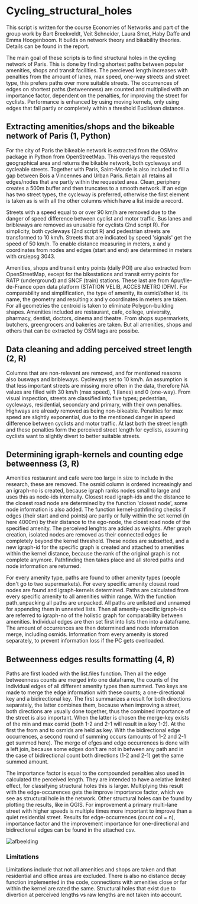 # Cycling_structural_holes

This script is written for the course Economies of Networks and part of the group work by Bart Breekveldt, Veit Schneider, Laura Smet, Haby Daffe and Emma Hoogenboom. It builds on network theory and bikability theories. Details can be found in the report.

The main goal of these scripts is to find structural holes in the cycling network of Paris. This is done by finding shortest paths between popular amenities, shops and transit facilities. The percieved length increases with penalties from the amount of lanes, max speed, one-way streets and street type, this prefers paths over more suitable streets. The occurrences of edges on shortest paths (betweenness) are counted and multiplied with an importance factor, dependent on the penalties, for improving the street for cyclists. Performance is enhanced by using moving kernels, only using edges that fall partly or completely within a threshold Euclidean distance.

## Extracting amenities/shops and the bikeable network of Paris (1, Python)

For the city of Paris the bikeable network is extracted from the OSMnx package in Python from OpenStreetMap. This overlays the requested geographical area and returns the bikable network, both cycleways and cycleable streets. Together with Paris, Saint-Mande is also included to fill a gap between Bois a Vincennes and Urban Paris. Retain all retains all edges/nodes that are partly within the requested area. Clean_periphery creates a 500m buffer and then truncates to a smooth network. If an edge has two street types, the cycleway is preferred, otherwise the first element is taken as is with all the other columns which have a list inside a record.

Streets with a speed equal to or over 90 km/h are removed due to the danger of speed difference between cyclist and motor traffic. Bus lanes and bribleways are removed as unusable for cyclists (2nd script R). For simplicity, both cycleways (2nd script R) and pedestrian streets are transformed to 10 km/h. Streets that are indicated by speed 'signals' get the speed of 50 km/h. To enable distance measuring in meters, x and y coordinates from nodes and edges (start and end) are determined in meters with crs/epsg 3043. 

Amenities, shops and transit entry points (daily POI) are also extracted from OpenStreetMap, except for the bikestations and transit entry points for RATP (underground) and SNCF (train) stations. These last are from Apur/Ile-de-France open data platform (STATION VELIB,  ACCES METRO IDFM). For comparability and simplification, the type of amenity, its osmid/other id, its name, the geometry and resulting x and y coordinates in meters are taken. For all geometries the centroid is taken to eliminate Polygon-building shapes. Amenities included are restaurant, cafe, college, university, pharmacy, dentist, doctors, cinema and theatre. From shops supermarkets, butchers, greengrocers and bakeries are taken. But all amenities, shops and others that can be extracted by OSM tags are possibe.

## Data cleaning and adding perceived street length (2, R)
Columns that are non-relevant are removed, and for mentioned reasons also busways and bribleways. Cycleways set to 10 km/h. An assumption is that less important streets are missing more often in the data, therefore NA values are filled with 30 km/h (max speed), 1 (lanes) and 0 (one-way). From visual inspection, streets are classified into five types; pedestrian, cycleways, residential, secondary and primary, with their own penalties. Highways are already removed as being non-bikeable. Penalties for max speed are slightly exponential, due to the mentioned danger in speed difference between cyclists and motor traffic. At last both the street length and these penalties form the perceived street length for cyclists, assuming cyclists want to slightly divert to better suitable streets.

## Determining igraph-kernels and counting edge betweenness (3, R)
Amenities restaurant and cafe were too large in size to include in the research, these are removed. The osmid column is ordered increasingly and an igraph-no is created, because igraph ranks nodes small to large and uses this as node-ids internally. Closest road igraph-ids and the distance to the closest road node are determined by the function 'closest node', some node information is also added. The function kernel-pathfinding checks if edges (their start and end points) are partly or fully within the set kernel (in here 4000m) by their distance to the ego-node, the cloest road node of the specified amenity. The perceived lenghts are added as weights. After graph creation, isolated nodes are removed as their connected edges lie completely beyond the kernel threshold. These nodes are subsetted, and a new igraph-id for the specific graph is created and attached to amenities within the kernel distance, because the rank of the original graph is not complete anymore. Pathfinding then takes place and all stored paths and node information are returned.

For every amenity type, paths are found to other amenity types (people don't go to two supermarkets). For every specific amenity closest road nodes are found and igraph-kernels determined. Paths are calculated from every specific amenity to all amenities within range. With the function path_unpacking all paths are unpacked. All paths are unlisted and unnamed for appending them in unnested lists. Then all amenity-specific igraph-ids are referred to igraph-no of the holistic graph for comparability between amenities. Individual edges are then set first into lists then into a dataframe. The amount of occurrences are then determined and node information merge, including osmids. Information from every amenity is stored separately, to prevent information loss if the PC gets overloaded.

## Betweenness edges results formatting (4, R)
Paths are first loaded with the list.files function. Then all the edge betweenness counts are merged into one dataframe, the counts of the individual edges of all different amenity types then summed. Two keys are made to merge the edge information with these counts; a one-directional key and a bidirectional key. The first summarizes a result for both directions separately, the latter combines them, because when improving a street, both directions are usually done together, thus the combined importance of the street is also important. When the latter is chosen the merge-key exists of the min and max osmid (both 1-2 and 2-1 will result in a key 1-2). At the first the from and to osmids are held as key. With the bidirectional edge occurrences, a second round of summing occurs (amounts of 1-2 and 2-1 get summed here). The merge of efges and edge occurrences is done with a left join, because some edges don't are not in between any path and in the case of bidirectional count both directions (1-2 and 2-1) get the same summed amount. 

The importance factor is equal to the compounded penalties also used in calculated the perceived length. They are intended to have a relative limited effect, for classifying structural holes this is larger. Multiplying this result with the edge-occurences gets the improve importance factor, which we see as structural hole in the network. Other structural holes can be found by plotting the results, like in QGIS. For improvement a primary multi-lane street with higher speeds is multiple times more important to improve than a quiet residential street. Results for edge-occurrences (count col = n), importance factor and the improvement importance for one-directional and bidirectional edges can be found in the attached csv.

![afbeelding](https://user-images.githubusercontent.com/83957293/199369001-73aa03cc-3b33-44ff-b834-df775f0f0e1a.png)

### Limitations
Limitations include that not all amenities and shops are taken and that residential and office areas are excluded. There is also no distance decay function implemented in the code, connections with amenities close or far within the kernel are rated the same. Structural holes that exist due to divertion at perceived lengths vs raw lengths are not taken into account.





